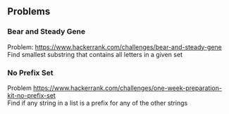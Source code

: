 ## Problems

### Bear and Steady Gene

Problem: https://www.hackerrank.com/challenges/bear-and-steady-gene
\
Find smallest substring that contains all letters in a given set

### No Prefix Set
Problem https://www.hackerrank.com/challenges/one-week-preparation-kit-no-prefix-set
\
Find if any string in a list is a prefix for any of the other strings